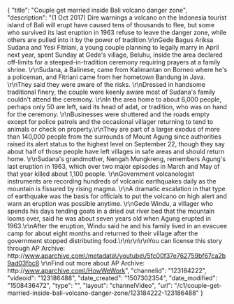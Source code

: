 {
    "title": "Couple get married inside Bali volcano danger zone",
    "description": "(1 Oct 2017) Dire warnings a volcano on the Indonesia tourist island of Bali will erupt have caused tens of thousands to flee, but some who survived its last eruption in 1963 refuse to leave the danger zone, while others are pulled into it by the power of tradition.\r\nGede Bagus Ariksa Sudana and Yesi Fitriani, a young couple planning to legally marry in April next year, spent Sunday at Gede's village, Beluhu, inside the area declared off-limits for a steeped-in-tradition ceremony requiring prayers at a family shrine. \r\nSudana, a Balinese, came from Kalimantan on Borneo where he's a policeman, and Fitriani came from her hometown Bandung in Java. \r\nThey said they were aware of the risks. \r\nDressed in handsome traditional finery, the couple were keenly aware most of Sudana's family couldn't attend the ceremony. \r\nIn the area home to about 6,000 people, perhaps only 50 are left, said its head of adat, or tradition, who was on hand for the ceremony. \r\nBusinesses were shuttered and the roads empty except for police patrols and the occasional villager returning to tend to animals or check on property.\r\nThey are part of a larger exodus of more than 140,000 people from the surrounds of Mount Agung since authorities raised its alert status to the highest level on September 22, though they say about half of those people have left villages in safe areas and should return home. \r\nSudana's grandmother, Nengah Mungkreng, remembers Agung's last eruption in 1963, which over two major episodes in March and May of that year killed about 1,100 people. \r\nGovernment volcanologist instruments are recording hundreds of volcanic earthquakes daily as the mountain is fissured by rising magma. \r\nA dramatic escalation in that type of earthquake was the basis for officials to put the volcano on high alert and warn an eruption was possible anytime. \r\nGede Windu, a villager who spends his days tending goats in a dried out river bed that the mountain looms over, said he was about seven years old when Agung erupted in 1963.\r\nAfter the eruption, Windu said he and his family lived in an evacuee camp for about eight months and returned to their village after the government stopped distributing food.\r\n\r\n\r\nYou can license this story through AP Archive: http:\/\/www.aparchive.com\/metadata\/youtube\/5fc00f37e762759bf67ca2b9ad03fbc8 \r\nFind out more about AP Archive: http:\/\/www.aparchive.com\/HowWeWork",
    "channelid": "123184222",
    "videoid": "123186488",
    "date_created": "1507302354",
    "date_modified": "1508436472",
    "type": "",
    "layout": "channelVideo",
    "url": "\/c1\/couple-get-married-inside-bali-volcano-danger-zone\/123184222-123186488"
}
